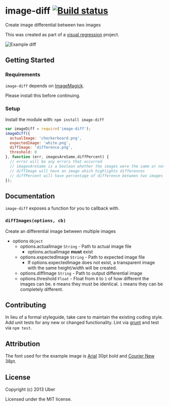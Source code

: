 # image-diff [![Build status](https://travis-ci.org/uber/image-diff.png?branch=master)](https://travis-ci.org/uber/image-diff)

Create image differential between two images

This was created as part of a [visual regression][] project.

[visual regression]: http://www.youtube.com/watch?v=1wHr-O6gEfc

![Example diff](docs/example.png)

## Getting Started
### Requirements
`image-diff` depends on [ImageMagick][].

Please install this before continuing.

[ImageMagick]: http://www.imagemagick.org/

### Setup
Install the module with: `npm install image-diff`

```javascript
var imageDiff = require('image-diff');
imageDiff({
  actualImage: 'checkerboard.png',
  expectedImage: 'white.png',
  diffImage: 'difference.png',
  threshold: 0
}, function (err, imagesAreSame,diffPercent) {
  // error will be any errors that occurred
  // imagesAreSame is a boolean whether the images were the same or not
  // diffImage will have an image which highlights differences
  // diffPercent will have percentage of difference between two images
});
```

## Documentation
`image-diff` exposes a function for you to callback with.

### `diffImages(options, cb)`
Create an differential image between multiple images

- options `Object`
    - options.actualImage `String` - Path to actual image file
        - options.actualImage **must** exist
    - options.expectedImage `String` - Path to expected image file
        - If options.expectedImage does not exist, a transparent image with the same height/width will be created.
    - options.diffImage `String` - Path to output differential image
    - options.threshold `Float` - Float from `0` to `1` of how different the images can be. `0` means they must be identical. `1` means they can be completely different.

## Contributing
In lieu of a formal styleguide, take care to maintain the existing coding style. Add unit tests for any new or changed functionality. Lint via [grunt](https://github.com/gruntjs/grunt) and test via `npm test`.

## Attribution
The font used for the example image is [Arial][] 30pt bold and [Courier New][] 38pt.

[Arial]: http://en.wikipedia.org/wiki/Arial
[Courier New]: http://en.wikipedia.org/wiki/Courier_%28typeface%29#Courier_New

## License
Copyright (c) 2013 Uber

Licensed under the MIT license.
